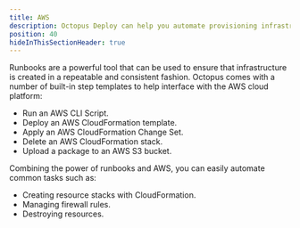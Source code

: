 ```yaml
---
title: AWS
description: Octopus Deploy can help you automate provisioning infrastructure in AWS using runbooks.
position: 40
hideInThisSectionHeader: true
---
```


Runbooks are a powerful tool that can be used to ensure that infrastructure is created in a repeatable and consistent fashion.  Octopus comes with a number of built-in step templates to help interface with the AWS cloud platform:

- Run an AWS CLI Script.
- Deploy an AWS CloudFormation template.
- Apply an AWS CloudFormation Change Set.
- Delete an AWS CloudFormation stack.
- Upload a package to an AWS S3 bucket.

Combining the power of runbooks and AWS, you can easily automate common tasks such as:

- Creating resource stacks with CloudFormation.
- Managing firewall rules.
- Destroying resources.